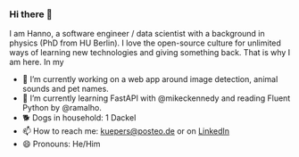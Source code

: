 ### Hi there 👋

I am Hanno, a software engineer / data scientist with a background in physics (PhD from HU Berlin). I love the open-source culture for unlimited ways of learning new technologies and giving something back. That is why I am here. In my 

- 🔭 I’m currently working on a web app around image detection, animal sounds and pet names.
- 🌱 I’m currently learning FastAPI with @mikeckennedy and reading Fluent Python by @ramalho.
- 🐕 Dogs in household: 1 Dackel
- 📫 How to reach me: kuepers@posteo.de or on [LinkedIn](https://www.linkedin.com/in/hanno-kupers/)
- 😄 Pronouns: He/Him

